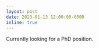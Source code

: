 ```yaml
---
layout: post
date: 2023-01-13 12:00:00-0500
inline: true
---
```


Currently looking for a PhD position.
